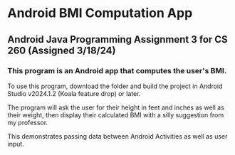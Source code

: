 # Android BMI Computation App
## Android Java Programming Assignment 3 for CS 260 (Assigned 3/18/24)
### This program is an Android app that computes the user's BMI.

To use this program, download the folder and build the project in Android Studio v2024.1.2 (Koala feature drop) or later.

The program will ask the user for their height in feet and inches as well as their weight, 
then display their calculated BMI with a silly suggestion from my professor.

This demonstrates passing data between Android Activities as well as user input.

